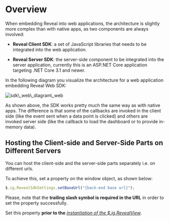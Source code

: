 # Overview

When embedding Reveal into web applications, the architecture is
slightly more complex than with native apps, as two components are
always involved:

  - **Reveal Client SDK**: a set of JavaScript libraries
    that needs to be integrated into the web application.

  - **Reveal Server SDK**: the server-side component to be integrated
    into the server application, currently this is an ASP.NET Core
    application targeting .NET Core 3.1 and newer.

In the following diagram you visualize the architecture for a web
application embedding Reveal Web SDK:

<img src="images/sdk_web_diagram_web.png" alt="sdk\_web\_diagram\_web" class="responsive-img"/>

As shown above, the SDK works pretty much the same way as with native
apps. The difference is that some of the callbacks are invoked in the
client side (like the event sent when a data point is clicked) and
others are invoked server side (like the callback to load the dashboard
or to provide in-memory data).

<a name='host-client-server-separate'></a>
## Hosting the Client-side and Server-Side Parts on Different Servers

You can host the client-side and the server-side parts separately i.e. on different urls.

To achieve this, set a property on the window object, as shown below:

``` js
$.ig.RevealSdkSettings.setBaseUrl("{back-end base url}");
```

Please, note that the **trailing slash symbol is required in the URL** in order to set the property successfully.

Set this property **prior to the** [*instantiation of the $.ig.RevealView*](~/en/developer/web-sdk/setup-configuration.html#instantiating-the-web-client-sdk).
